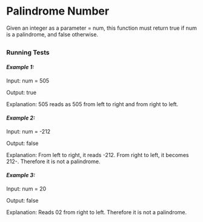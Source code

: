 
# Palindrome Number

Given an integer as a parameter = num, this function must return true if num is a palindrome, and false otherwise.



##
### Running Tests

#### ***Example 1:***

Input: num = 505

Output: true

Explanation: 505 reads as 505 from left to right and from right to left.

#### ***Example 2:***

Input: num = -212

Output: false

Explanation: From left to right, it reads -212. From right to left, it becomes 212-.
Therefore it is not a palindrome.

#### ***Example 3:***

Input: num = 20

Output: false

Explanation: Reads 02 from right to left. Therefore it is not a palindrome.
